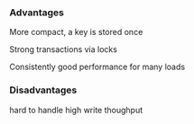 ---
---


### Advantages 

More compact, a key is stored once 

Strong transactions via locks

Consistently good performance for many loads 

### Disadvantages 

hard to handle high write thoughput


